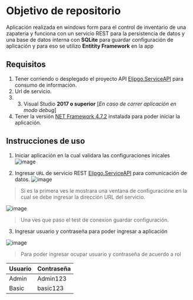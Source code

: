 # Objetivo de repositorio
Aplicación realizada en windows form para el control de inventario de una zapateria y funciona con un servicio REST para la persistencia de datos y una base de datos interna con **SQLite** para guardar configuración de aplicación y para eso se utilizo **Entitity Framework** en la app

## Requisitos
1. Tener corriendo o desplegado el proyecto API [Elipgo.ServiceAPI](https://github.com/campus-press/Elipgo.ServiceAPI) para consumo de información.
2. Url de servicio.
3. 3. Visual Studio **2017 o superior** [_En caso de correr aplicación en modo debug_]
4. Tener la versión [NET Framework 4.7.2](https://dotnet.microsoft.com/download/dotnet-framework/thank-you/net472-web-installer) instalada para poder iniciar la aplicación.


## Instrucciones de uso
1. Iniciar aplicación en la cual validara las configuraciones inicales
![image](https://user-images.githubusercontent.com/18450989/120566140-3be0bf80-c3d4-11eb-9476-b1c7b5c4e462.png)

2. Ingresar `URL` de servicio REST [Elipgo.ServiceAPI](https://github.com/campus-press/Elipgo.ServiceAPI) para comunicación de datos.
![image](https://user-images.githubusercontent.com/18450989/120566262-7e0a0100-c3d4-11eb-8561-18627d0041d0.png)

>Si es la primera ves le mostrara una ventana de configuracióne en la cual se debe ingresar la dirección URL del servicio.

![image](https://user-images.githubusercontent.com/18450989/120567140-a2ff7380-c3d6-11eb-8394-edd217acd55a.png)

>Una ves que paso el test de conexion guardar configuración.
3. Ingresar usuario y contraseña para poder ingresar a aplicación 

![image](https://user-images.githubusercontent.com/18450989/120567171-b4488000-c3d6-11eb-8f10-e87004fbf071.png)
>Para poder ingresar ocupar usuario y contraseña de acuerdo a rol

Usuario | Contraseña
--- | ----
Admin   | Admin123
Basic   | basic123
